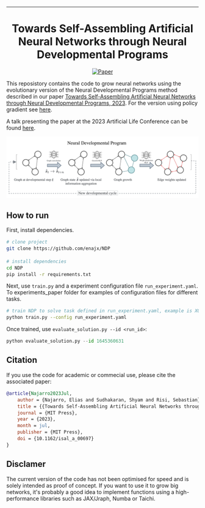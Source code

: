  
---

<div align="center">    
 
# Towards Self-Assembling Artificial Neural Networks through Neural Developmental Programs

[![Paper](https://img.shields.io/badge/paper-arxiv.2307.08197-B31B1B.svg)](https://arxiv.org/abs/2307.08197)

</div>
 
This reposistory contains the code to grow neural networks using the evolutionary version of the Neural Developmental Programs method described in our paper [Towards Self-Assembling Artificial Neural Networks through Neural Developmental Programs, 2023](https://direct.mit.edu/isal/proceedings/isal/35/80/116941). For the version using policy gradient see [here](https://github.com/enajx/NDP/tree/main/NDP-RL). 

A talk presenting the paper at the 2023 Artificial Life Conference can be found [here](https://www.youtube.com/watch?v=HG0ahbACTf0). 
<!-- 
<p align="center">
  <img src="images/carsmallest.gif" />
</p> -->
![](images/NDP.png)


## How to run   
First, install dependencies.
```bash
# clone project   
git clone https://github.com/enajx/NDP   

# install dependencies   
cd NDP 
pip install -r requirements.txt
 ```   
 Next, use `train.py` and a experiment configuration file  `run_experiment.yaml`. To experiments_paper folder for examples of configuration files for different tasks. 
 
 ```bash
# train NDP to solve task defined in run_experiment.yaml, example is XOR gate
python train.py --config run_experiment.yaml
```

Once trained, use `evaluate_solution.py --id <run_id>`:
 ```python
python evaluate_solution.py --id 1645360631
```


## Citation   

If you use the code for academic or commecial use, please cite the associated paper:

```bibtex
@article{Najarro2023Jul,
	author = {Najarro, Elias and Sudhakaran, Shyam and Risi, Sebastian},
	title = {{Towards Self-Assembling Artificial Neural Networks through Neural Developmental Programs}},
	journal = {MIT Press},
	year = {2023},
	month = jul,
	publisher = {MIT Press},
	doi = {10.1162/isal_a_00697}
}
```   

## Disclamer

The current version of the code has not been optimised for speed and is solely intended as proof of concept. If you want to use it to grow big  networks, it's probably a good idea to implement functions using a high-performance libraries such as JAX/Jraph, Numba or Taichi.
